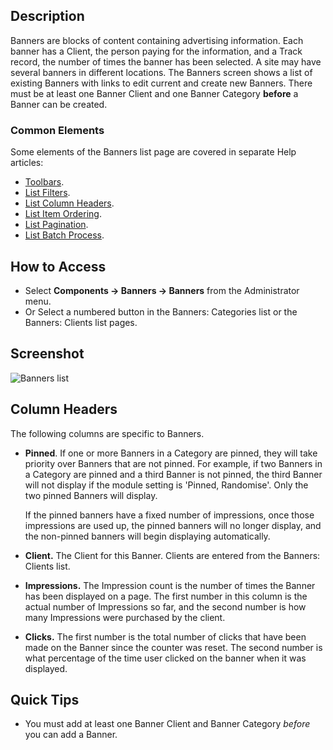 <!-- Filename: Help4.x:Banners / Display title: Banners -->

## Description

Banners are blocks of content containing advertising information. Each
banner has a Client, the person paying for the information, and a Track
record, the number of times the banner has been selected. A site may
have several banners in different locations. The Banners screen shows a
list of existing Banners with links to edit current and create new
Banners. There must be at least one Banner Client and one Banner
Category **before** a Banner can be created.

### Common Elements

Some elements of the Banners list page are covered in separate Help articles:

* [Toolbars](jdocmanual?article=help/common-elements/toolbars "").
* [List Filters](jdocmanual?article=help/common-elements/list-filters "").
* [List Column Headers](jdocmanual?article=help/common-elements/list-column-headers "").
* [List Item Ordering](jdocmanual?article=help/common-elements/list-ordering "").
* [List Pagination](jdocmanual?article=help/common-elements/list-pagination "").
* [List Batch Process](jdocmanual?article=help/common-elements/list-batch-process "").

## How to Access

- Select **Components → Banners → Banners** from the Administrator menu.
- Or Select a numbered button in the Banners: Categories list or the Banners:
  Clients list pages.

## Screenshot

![Banners list](../../../en/images/banners/banners-list.png)

## Column Headers

The following columns are specific to Banners.

- **Pinned**.  If one or more Banners in a Category are pinned, they will take
    priority over Banners that are not pinned. For example, if two Banners in
    a Category are pinned and a third Banner is not pinned, the third Banner
    will not display if the module setting is 'Pinned, Randomise'. Only the
    two pinned Banners will display.

    If the pinned banners have a fixed
    number of impressions, once those impressions are used up, the pinned
    banners will no longer display, and the non-pinned banners will begin
    displaying automatically.
- **Client.** The Client for this Banner. Clients are entered from the
    Banners: Clients list.
- **Impressions.** The Impression count is the number of times the
    Banner has been displayed on a page. The first number in this column
    is the actual number of Impressions so far, and the second number is
    how many Impressions were purchased by the client.
- **Clicks.** The first number is the total number of clicks that have
    been made on the Banner since the counter was reset. The second number
    is what percentage of the time user clicked on the banner when it was
    displayed.

## Quick Tips

- You must add at least one Banner Client and Banner Category *before* you
can add a Banner.
